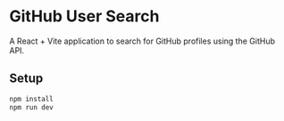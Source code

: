 # GitHub User Search

A React + Vite application to search for GitHub profiles using the GitHub API.

## Setup
```bash
npm install
npm run dev
